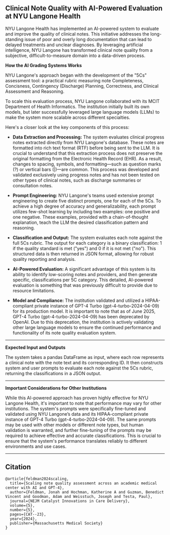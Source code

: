 ## Clinical Note Quality with AI-Powered Evaluation at NYU Langone Health
NYU Langone Health has implemented an AI-powered system to evaluate and improve the quality of clinical notes. This initiative addresses the long-standing issue of poor and overly long documentation that can lead to delayed treatments and unclear diagnoses. By leveraging artificial intelligence, NYU Langone has transformed clinical note quality from a subjective, difficult-to-measure domain into a data-driven process.


**How the AI Grading Systems Works**

NYU Langone's approach began with the development of the "5Cs" assessment tool: a practical rubric measuring note Completeness, Concisness, Contingency (Discharge) Planning, Correctness, and Clinical Assessment and Reasoning.

To scale this evaluation process, NYU Langone collaborated with its MCIT Department of Health Informatics. The institution initially built its own models, but later successfully leveraged large language models (LLMs) to make the system more scalable across different specialties.

Here's a closer look at the key components of this process:

- **Data Extraction and Processing:** The system evaluates clinical progress notes extracted directly from NYU Langone's database. These notes are formatted into rich text format (RTF) before being sent to the LLM. It is crucial to understand that this extraction process does not preserve the original formatting from the Electronic Health Record (EHR). As a result, changes to spacing, symbols, and formatting—such as question marks (?) or vertical bars (|)—are common. This process was developed and validated exclusively using progress notes and has not been tested on other types of clinical notes, such as discharge summaries or consultation notes.

- **Prompt Engineering:** NYU Langone's teams used extensive prompt engineering to create five distinct prompts, one for each of the 5Cs. To achieve a high degree of accuracy and generalizability, each prompt utilizes few-shot learning by including two examples: one positive and one negative. These examples, provided with a chain-of-thought explanation, teach the LLM the desired classification pattern and reasoning.

- **Classification and Output:** The system evaluates each note against the full 5Cs rubric. The output for each category is a binary classification: 1 if the quality standard is met ("yes") and 0 if it is not met ("no"). This structured data is then returned in JSON format, allowing for robust quality reporting and analysis.

- **AI-Powered Evaluation:** A significant advantage of this system is its ability to identify low-scoring notes and providers, and then generate specific, classifications per 5C category. This detailed, AI-powered evaluation is something that was previously difficult to provide due to resource limitations.

- **Model and Compliance:** The institution validated and utilized a HIPAA-compliant private instance of GPT-4 Turbo (gpt-4-turbo-2024-04-09) for its production model. It is important to note that as of June 2025, GPT-4 Turbo (gpt-4-turbo-2024-04-09) has been deprecated by OpenAI. Due to this deprecation, the institution is actively validating other large language models to ensure the continued performance and functionality of its note quality evaluation system.

---

**Expected Input and Outputs**

The system takes a pandas DataFrame as input, where each row represents a clinical note with the note text and its corresponding ID. It then constructs system and user prompts to evaluate each note against the 5Cs rubric, returning the classifications in a JSON output.

---

**Important Considerations for Other Institutions**

While this AI-powered approach has proven highly effective for NYU Langone Health, it's important to note that performance may vary for other institutions. The system's prompts were specifically fine-tuned and validated using NYU Langone’s data and its HIPAA-compliant private instance of GPT-4 Turbo (gpt-4-turbo-2024-04-09). The same prompts may be used with other models or different note types, but human validation is warranted, and further fine-tuning of the prompts may be required to achieve effective and accurate classifications. This is crucial to ensure that the system's performance translates reliably to different environments and use cases.

---

## Citation
```
@article{feldman2024scaling,
  title={Scaling note quality assessment across an academic medical center with AI and GPT-4},
  author={Feldman, Jonah and Hochman, Katherine A and Guzman, Benedict Vincent and Goodman, Adam and Weisstuch, Joseph and Testa, Paul},
  journal={NEJM Catalyst Innovations in Care Delivery},
  volume={5},
  number={5},
  pages={CAT--23},
  year={2024},
  publisher={Massachusetts Medical Society}
}
```
